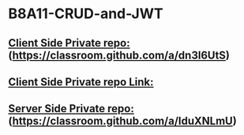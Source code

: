 # B8A11-CRUD-and-JWT

## [ Client Side Private repo:](https://classroom.github.com/a/dn3l6UtS)(https://classroom.github.com/a/dn3l6UtS)
## [ Client Side Private repo Link:](https://github.com/Porgramming-Hero-web-course/b8a11-client-side-Mahadi-Hasan-Sopon)

## [ Server Side Private repo:](https://classroom.github.com/a/IduXNLmU)(https://classroom.github.com/a/IduXNLmU)
